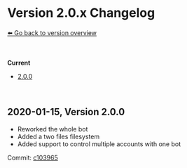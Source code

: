 # Version 2.0.x Changelog
[⬅️ Go back to version overview](../version_changelogs.md)

&nbsp;

**Current**  
- [2.0.0](#2.0.0)
  
&nbsp;

<a id="2.0.0"></a>

## **2020-01-15, Version 2.0.0**
- Reworked the whole bot
- Added a two files filesystem
- Added support to control multiple accounts with one bot

Commit: [c103965](https://github.com/HerrEurobeat/steam-comment-service-bot/commit/c103965)